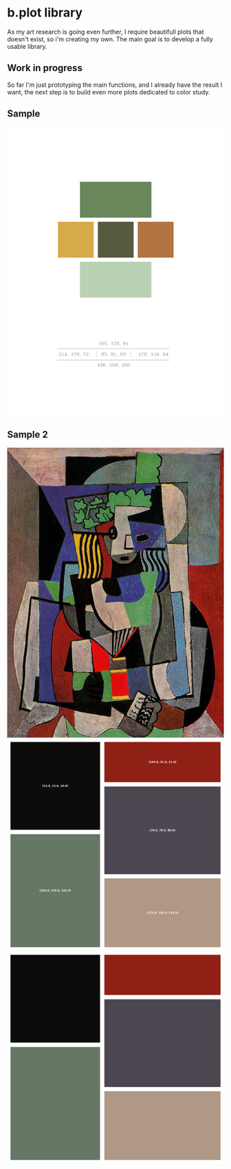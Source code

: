 # b.plot library

As my art research is going even further, I require beautifull plots that doesn't exist, so i'm creating my own.
The main goal is to develop a fully usable library.

## Work in progress  
   
So far I'm just prototyping the main functions, and I already have the result I want, the next step is to build even more plots dedicated to color study.

## Sample
![logo](https://raw.githubusercontent.com/Simao-Lopes/b.plot/main/Samples/bplot.png)

## Sample 2
![logo](https://raw.githubusercontent.com/Simao-Lopes/b.plot/main/Samples/2/10166.jpg)
![logo](https://raw.githubusercontent.com/Simao-Lopes/b.plot/main/Samples/2/10166%20With%20Labels.png)
![logo](https://raw.githubusercontent.com/Simao-Lopes/b.plot/main/Samples/2/10166%20No%20Labels.png)
